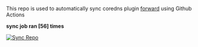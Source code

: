 This repo is used to automatically sync coredns plugin [forward](https://github.com/QZLin/forward) using Github Actions

**sync job ran [56] times**

[![Sync Repo](https://github.com/QZLin/coredns-extract/actions/workflows/sync.yaml/badge.svg)](https://github.com/QZLin/coredns-extract/actions/workflows/sync.yaml)
